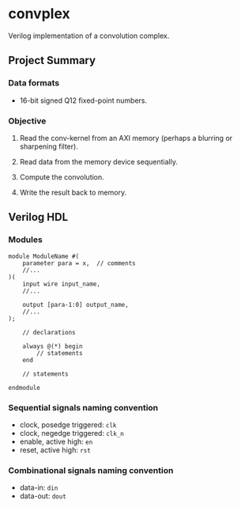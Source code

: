 # convplex
Verilog implementation of a convolution complex.

## Project Summary

### Data formats
* 16-bit signed Q12 fixed-point numbers.

### Objective
1. Read the conv-kernel from an AXI memory (perhaps a blurring or sharpening filter).

1. Read data from the memory device sequentially.

1. Compute the convolution.

1. Write the result back to memory.

## Verilog HDL

### Modules
```
module ModuleName #(
    parameter para = x,  // comments
    //...
)(
    input wire input_name,
    //...

    output [para-1:0] output_name,
    //...
);

    // declarations

    always @(*) begin
        // statements
    end

    // statements

endmodule
```

### Sequential signals naming convention

* clock, posedge triggered: `clk`
* clock, negedge triggered: `clk_n`
* enable, active high: `en`
* reset, active high: `rst`

### Combinational signals naming convention

* data-in: `din`
* data-out: `dout`
